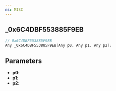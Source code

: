 ```yaml
---
ns: MISC
---
```

## _0x6C4DBF553885F9EB

```c
// 0x6C4DBF553885F9EB
Any _0x6C4DBF553885F9EB(Any p0, Any p1, Any p2);
```

## Parameters
* **p0**:
* **p1**:
* **p2**:
